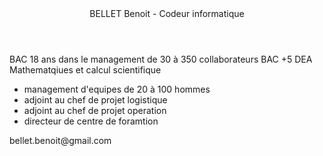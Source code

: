 <!DOCTYPE html>
<html>
    <header> BELLET Benoit - Codeur informatique </header>
    <main>
        BAC 18 ans dans le management de 30 à 350 collaborateurs
        BAC +5 DEA Mathematqiues et calcul scientifique
    </main>
    <ul>
        <li> management d'equipes de 20 à 100 hommes </li>
        <li> adjoint au chef de projet logistique </li>
        <li> adjoint au chef de projet operation </li>
        <li> directeur de centre de foramtion </li>
    </ul>
    <footer>
        bellet.benoit@gmail.com
    </footer>

            
</html>
